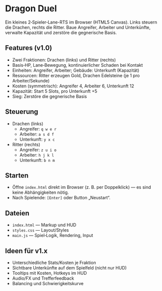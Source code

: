 # Dragon Duel

Ein kleines 2‑Spieler‑Lane-RTS im Browser (HTML5 Canvas). Links steuern die Drachen, rechts die Ritter. Baue Angreifer, Arbeiter und Unterkünfte, verwalte Kapazität und zerstöre die gegnerische Basis.

## Features (v1.0)
- Zwei Fraktionen: Drachen (links) und Ritter (rechts)
- Basis‑HP, Lane‑Bewegung, kontinuierlicher Schaden bei Kontakt
- Einheiten: Angreifer, Arbeiter; Gebäude: Unterkunft (Kapazität)
- Ressourcen: Ritter erzeugen Gold, Drachen Edelsteine (je 1 pro Arbeiter/Sekunde)
- Kosten (symmetrisch): Angreifer 4, Arbeiter 6, Unterkunft 12
- Kapazität: Start 5 Slots, pro Unterkunft +5
- Sieg: Zerstöre die gegnerische Basis

## Steuerung
- Drachen (links)
  - Angreifer: `q w e r`
  - Arbeiter: `a s d f`
  - Unterkunft: `y x c`
- Ritter (rechts)
  - Angreifer: `z u i o`
  - Arbeiter: `h j k l`
  - Unterkunft: `b n m`

## Starten
- Öffne `index.html` direkt im Browser (z. B. per Doppelklick) — es sind keine Abhängigkeiten nötig.
- Nach Spielende: `[Enter]` oder Button „Neustart“.

## Dateien
- `index.html` — Markup und HUD
- `styles.css` — Layout/Styles
- `main.js` — Spiel‑Logik, Rendering, Input

## Ideen für v1.x
- Unterschiedliche Stats/Kosten je Fraktion
- Sichtbare Unterkünfte auf dem Spielfeld (nicht nur HUD)
- Tooltips mit Kosten, Hotkeys im HUD
- Audio/FX und Trefferfeedback
- Balancing und Schwierigkeitskurve
